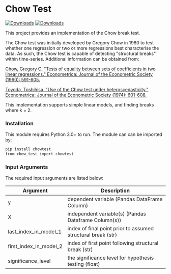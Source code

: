 # Chow Test

[![Downloads](https://pepy.tech/badge/chowtest)](https://pepy.tech/project/chowtest) [![Downloads](https://pepy.tech/badge/chowtest/month)](https://pepy.tech/project/chowtest)

This project provides an implementation of the Chow break test.

The Chow test was initially developed by Gregory Chow in 1960 to test whether one regression or two or more regressions best characterise the data. As such, the Chow test is capable of detecting "structural breaks" within time-series. Additional information can be obtained from:

[Chow, Gregory C. "Tests of equality between sets of coefficients in two linear regressions." Econometrica: Journal of the Econometric Society (1960): 591-605.][abc]

[Toyoda, Toshihisa. "Use of the Chow test under heteroscedasticity." Econometrica: Journal of the Econometric Society (1974): 601-608.][def]

This implementation supports simple linear models, and finding breaks where k = 2.

### Installation

This module requires Python 3.0+ to run. The module can can be imported by:
```sh
pip install chowtest
from chow_test import chowtest
```

### Input Arguments

The required input arguments are listed below:

| Argument | Description |
| ------ | ------ |
| y | dependent variable (Pandas DataFrame Column) |
| X | independent variable(s) (Pandas Dataframe Column(s)) |
| last_index_in_model_1 | index of final point prior to assumed structural break (str) |
| first_index_in_model_2 | index of first point following structural break (str) |
| significance_level | the significance level for hypothesis testing (float)  |


   [abc]: <https://www.jstor.org/stable/1910133?casa_token=5boKBERpursAAAAA%3ABCYkFnXnHBbM0c4thWh5rySthktrt5nLlWE1nwjKbHlwmpH5fTdQoAMzgv82adNdzRzoZBe01scMcO_lDf-mjemPUsRtOmbhXkCsuoc4tUXyWrlJi59Z3Q&seq=1#metadata_info_tab_contents>
   [def]: <https://www.jstor.org/stable/1911796?casa_token=4WNFjhaMRG8AAAAA%3AKzirHep7m9iaXUTF-q90Z-ZyHVHeolvk_cNUlOuZw2bQF4z4UmAvgvejjPlC9woHSTdzBx5PVFSHP1aFhbnvWve1aMPYGO90MkbUTAgQBk-wo6HzVLjLIw&seq=1#metadata_info_tab_contents>
